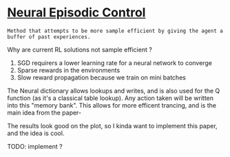 # [Neural Episodic Control](https://arxiv.org/pdf/1703.01988.pdf)

`Method that attempts to be more sample efficient by giving the agent a buffer of past experiences.`

Why are current RL solutions not sample efficient ? 
1. SGD requirers a lower learning rate for a neural network to converge
2. Sparse rewards in the environments
3. Slow reward propagation because we train on mini batches 

The Neural dictionary allows lookups and writes, and is also used for the Q function (as it's a classical table lookup). Any action taken will be written into this "memory bank". This allows for more efficent trancing, and is the main idea from the paper-

The results look good on the plot, so I kinda want to implement this paper, and the idea is cool. 

TODO: implement ? 


